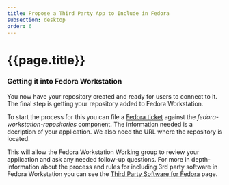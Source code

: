 ```yaml
---
title: Propose a Third Party App to Include in Fedora
subsection: desktop
order: 6
---
```


# {{page.title}}

### Getting it into Fedora Workstation

You now have your repository created and ready for users to connect to it. The final step is getting your repository added to Fedora Workstation.

To start the process for this you can file a [Fedora ticket](https://bugzilla.redhat.com/enter_bug.cgi?product=Fedora) against the *fedora-workstation-repositories* component. The information needed is a decription of your application. We also need the URL where the repository is located.

This will allow the Fedora Workstation Working group to review your application and ask any needed follow-up questions. For more in depth-information about the process and rules for including 3rd party software in Fedora Workstation you can see the [Third Party Software for Fedora](https://fedoraproject.org/wiki/Workstation/Third_party_software_proposal) page.


